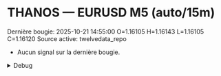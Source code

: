 # THANOS — EURUSD M5 (auto/15m)
Dernière bougie: 2025-10-21 14:55:00  O=1.16105  H=1.16143  L=1.16105  C=1.16120
Source active: twelvedata_repo

- Aucun signal sur la dernière bougie.

<details><summary>Debug</summary>

- TD_API_KEY manquant.

</details>